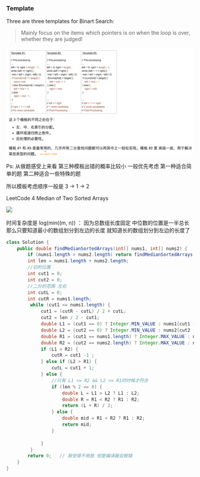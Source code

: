 ### Template

Three are three templates for Binart Search:

>  Mainly focus on the items which pointers is on when the loop is over, whether they are judged!

![](https://github.com/sbchengyiwei/Vicky_Blog/blob/main/images/Screen%20Shot%202021-05-17%20at%203.56.54%20PM.png)

Ps: 从做题感受上来看 第三种模板出错的概率比较小 一般优先考虑 第一种适合简单的题 第二种适合一些特殊的题

所以模板考虑顺序一般是 3 -> 1 -> 2



LeetCode 4 Median of Two Sorted Arrays

![](https://trello-attachments.s3.amazonaws.com/6072d0d2385f2e81619166e2/607f13164b1c1033bf5a2ca8/x/8debdec2289e82ae283511bfab609273/Screen_Shot_2021-04-19_at_6.29.48_PM.png)

时间复杂度是 log(min((m, n))  ：
因为总数组长度固定 中位数的位置是一半总长 那么只要知道最小的数组划分到左边的长度 就知道长的数组划分到左边的长度了

```java
class Solution {
    public double findMedianSortedArrays(int[] nums1, int[] nums2) {
        if (nums1.length > nums2.length) return findMedianSortedArrays(nums2, nums1);
        int len = nums1.length + nums2.length;
        //切的位置
        int cut1 = 0;
        int cut2 = 0;
        //二分的范围 左右
        int cutL = 0;
        int cutR = nums1.length;
         while (cut1 <= nums1.length) {
             cut1 = (cutR - cutL) / 2 + cutL;
             cut2 = len / 2 - cut1;
             double L1 = (cut1 == 0) ? Integer.MIN_VALUE : nums1[cut1 - 1];
             double L2 = (cut2 == 0) ? Integer.MIN_VALUE : nums2[cut2 - 1];
             double R1 = (cut1 == nums1.length) ? Integer.MAX_VALUE : nums1[cut1];
             double R2 = (cut2 == nums2.length) ? Integer.MAX_VALUE : nums2[cut2];
             if (L1 > R2) {
                 cutR = cut1 -1 ;
             } else if (L2 > R1) {
                 cutL = cut1 + 1;
             } else {
                 //只有 L1 <= R2 && L2 <= R1的时候才符合
                 if (len % 2 == 0) {
                     double L = L1 > L2 ? L1 : L2;
                     double R = R1 < R2 ? R1 : R2;
                     return (L + R) / 2;
                 } else {
                     double mid = R1 < R2 ? R1 : R2;
                     return mid;
                 }

             }
         }
        return 0;   // 我觉得不用放 但是编译器会报错
    }
}
```

